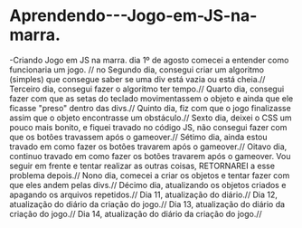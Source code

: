 # Aprendendo---Jogo-em-JS-na-marra.
-Criando Jogo em JS na marra. dia 1º de agosto comecei a entender como funcionaria um jogo. //
no Segundo dia, consegui criar um algoritmo (simples) que consegue saber se uma div está vazia ou está cheia.//
Terceiro dia, consegui fazer o algoritmo ter tempo.//
Quarto dia, consegui fazer com que as setas do teclado movimentassem o objeto e ainda que ele ficasse "preso" dentro das divs.// 
Quinto dia, fiz com que o jogo finalizasse assim que o objeto encontrasse um obstáculo.// 
Sexto dia, deixei o CSS um pouco mais bonito, e fiquei travado no código JS, não consegui fazer com que os botões travassem após o gameover.// 
Sétimo dia, ainda estou travado em como fazer os botões travarem após o gameover.//
Oitavo dia, continuo travado em como fazer os botões travarem após o gameover. Vou seguir em frente e tentar realizar as outras coisas, RETORNAREI a esse problema depois.// 
Nono dia, comecei a criar os objetos e tentar fazer com que eles andem pelas divs.//
Décimo dia, atualizando os objetos criados e apagando os arquivos repetidos.//
Dia 11, atualização do diário.//
Dia 12, atualização do diário da criação do jogo.//
Dia 13, atualização do diário da criação do jogo.//
Dia 14, atualização do diário da criação do jogo.//

